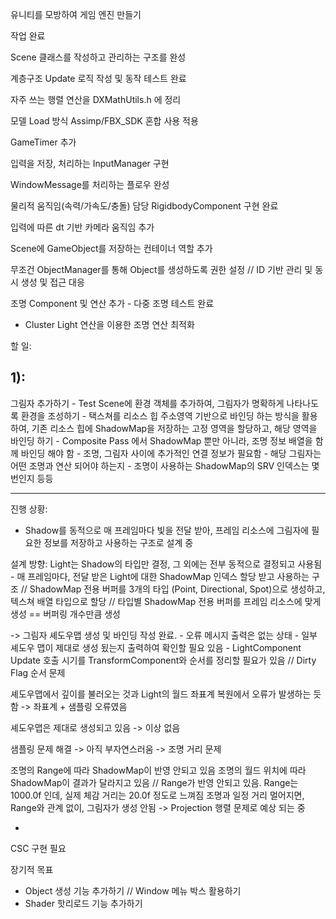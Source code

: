 유니티를 모방하여 게임 엔진 만들기



작업 완료

Scene 클래스를 작성하고 관리하는 구조를 완성

계층구조 Update 로직 작성 및 동작 테스트 완료

자주 쓰는 행렬 연산을 DXMathUtils.h 에 정리

모델 Load 방식 Assimp/FBX\_SDK 혼합 사용 적용

GameTimer 추가

입력을 저장, 처리하는 InputManager 구현

WindowMessage를 처리하는 플로우 완성

물리적 움직임(속력/가속도/충돌) 담당 RigidbodyComponent 구현 완료

입력에 따른 dt 기반 카메라 움직임 추가

Scene에 GameObject를 저장하는 컨테이너 역할 추가

무조건 ObjectManager를 통해 Object를 생성하도록 권한 설정 // ID 기반 관리 및 동시 생성 및 접근 대응

조명 Component 및 연산 추가 - 다중 조명 테스트 완료
- Cluster Light 연산을 이용한 조명 연산 최적화



할 일:

1):
---------------------
그림자 추가하기
	- Test Scene에 환경 객체를 추가하여, 그림자가 명확하게 나타나도록 환경을 조성하기
	- 택스쳐를 리소스 힙 주소영역 기반으로 바인딩 하는 방식을 활용하여, 기존 리소스 힙에 ShadowMap을 저장하는 고정 영역을 할당하고, 해당 영역을 바인딩 하기
		- Composite Pass 에서 ShadowMap 뿐만 아니라, 조명 정보 배열을 함께 바인딩 해야 함
			- 조명, 그림자 사이에 추가적인 연결 정보가 필요함
				- 해당 그림자는 어떤 조명과 연산 되어야 하는지
				- 조명이 사용하는 ShadowMap의 SRV 인덱스는 몇번인지 등등


-------------------------------------

진행 상황:
- Shadow를 동적으로 매 프레임마다 빛을 전달 받아, 프레임 리소스에 그림자에 필요한 정보를 저장하고 사용하는 구조로 설계 중


설계 방향: Light는 Shadow의 타입만 결정, 그 외에는 전부 동적으로 결정되고 사용됨
	- 매 프레임마다, 전달 받은 Light에 대한 ShadowMap 인덱스 할당 받고 사용하는 구조
	// ShadowMap 전용 버퍼를 3개의 타입 (Point, Directional, Spot)으로 생성하고, 텍스쳐 배열 타입으로 할당
	// 타입별 ShadowMap 전용 버퍼를 프레임 리소스에 맞게 생성 == 버퍼링 개수만큼 생성 
 

-> 그림자 셰도우맵 생성 및 바인딩 작성 완료. 
	- 오류 메시지 출력은 없는 상태
	- 일부 셰도우 맵이 제대로 생성 됬는지 출력하여 확인할 필요 있음
	- LightComponent Update 호출 시기를 TransformComponent와 순서를 정리할 필요가 있음 // Dirty Flag 순서 문제


셰도우맵에서 깊이를 불러오는 것과 Light의 월드 좌표계 복원에서 오류가 발생하는 듯 함 -> 좌표계 + 샘플링 오류였음

셰도우맵은 제대로 생성되고 있음 -> 이상 없음

샘플링 문제 해결 -> 아직 부자연스러움 -> 조명 거리 문제

조명의 Range에 따라 ShadowMap이 반영 안되고 있음 
조명의 월드 위치에 따라 ShadowMap이 결과가 달라지고 있음 // Range가 반영 안되고 있음. Range는 1000.0f 인데, 실제 체감 거리는 20.0f 정도로 느껴짐
조명과 일정 거리 멀어지면, Range와 관계 없이, 그림자가 생성 안됨
-> Projection 행렬 문제로 예상 되는 중


+
CSC 구현 필요



장기적 목표


* Object 생성 기능 추가하기 // Window 메뉴 박스 활용하기
* Shader 핫리로드 기능 추가하기




